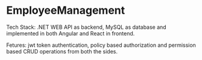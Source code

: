 # EmployeeManagement
Tech Stack:  .NET WEB API as backend, MySQL as database and implemented in both Angular and React in frontend.

Fetures: jwt token authentication, policy based authorization and permission based CRUD operations from both the sides. 
